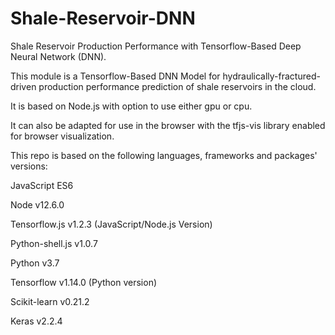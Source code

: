 # Shale-Reservoir-DNN

Shale Reservoir Production Performance with Tensorflow-Based Deep Neural Network (DNN).

This module is a Tensorflow-Based DNN Model for hydraulically-fractured-driven production performance prediction of shale reservoirs in the cloud.

It is based on Node.js with option to use either gpu or cpu. 

It can also be adapted for use in the browser with the tfjs-vis library enabled for browser visualization.

This repo is based on the following languages, frameworks and packages' versions:

JavaScript ES6

Node v12.6.0

Tensorflow.js v1.2.3 (JavaScript/Node.js Version)

Python-shell.js v1.0.7

Python v3.7

Tensorflow v1.14.0 (Python version)

Scikit-learn v0.21.2

Keras v2.2.4
